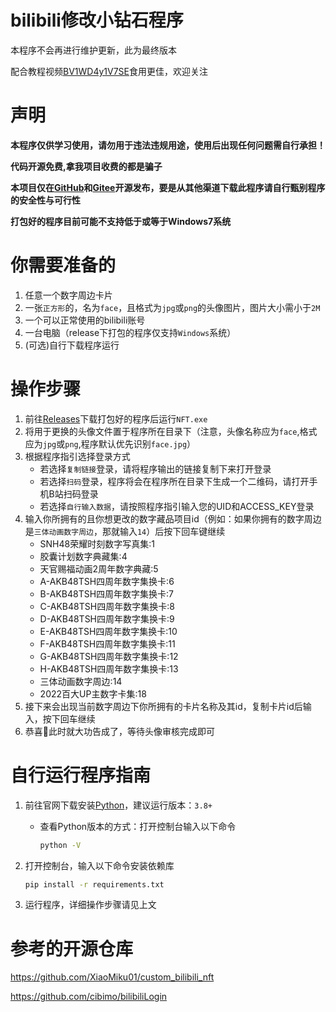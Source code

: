 # bilibili修改小钻石程序

本程序不会再进行维护更新，此为最终版本

配合教程视频[BV1WD4y1V7SE](https://www.bilibili.com/video/BV1WD4y1V7SE/)食用更佳，欢迎关注

# 声明

**本程序仅供学习使用，请勿用于违法违规用途，使用后出现任何问题需自行承担！**

**代码开源免费,拿我项目收费的都是骗子**

**本项目仅在[GitHub](https://github.com/aristorechina/NFT_auto)和[Gitee](https://gitee.com/aristore/NFT_auto)开源发布，要是从其他渠道下载此程序请自行甄别程序的安全性与可行性**

**打包好的程序目前可能不支持低于或等于Windows7系统**

# 你需要准备的

1. 任意一个数字周边卡片
2. 一张`正方形`的，名为`face`，且格式为`jpg`或`png`的头像图片，图片大小需小于`2M`
3. 一个可以正常使用的bilibili账号
4. 一台电脑（release下打包的程序仅支持`Windows`系统）
5. (可选)自行下载程序运行

# 操作步骤

1. 前往[Releases](https://github.com/aristorechina/NFT_auto/releases)下载打包好的程序后运行`NFT.exe`
2. 将用于更换的头像文件置于程序所在目录下（注意，头像名称应为`face`,格式应为`jpg`或`png`,程序默认优先识别`face.jpg`）
3. 根据程序指引选择登录方式
   - 若选择`复制链接`登录，请将程序输出的链接复制下来打开登录
   - 若选择`扫码`登录，程序将会在程序所在目录下生成一个二维码，请打开手机B站扫码登录
   - 若选择`自行输入数据`，请按照程序指引输入您的UID和ACCESS_KEY登录
4. 输入你所拥有的且你想更改的数字藏品项目id（例如：如果你拥有的数字周边是`三体动画数字周边`，那就输入`14`）后按下回车键继续
   - SNH48荣耀时刻数字写真集:1
   - 胶囊计划数字典藏集:4
   - 天官赐福动画2周年数字典藏:5
   - A-AKB48TSH四周年数字集换卡:6
   - B-AKB48TSH四周年数字集换卡:7
   - C-AKB48TSH四周年数字集换卡:8
   - D-AKB48TSH四周年数字集换卡:9
   - E-AKB48TSH四周年数字集换卡:10
   - F-AKB48TSH四周年数字集换卡:11
   - G-AKB48TSH四周年数字集换卡:12
   - H-AKB48TSH四周年数字集换卡:13
   - 三体动画数字周边:14
   - 2022百大UP主数字卡集:18
5. 接下来会出现当前数字周边下你所拥有的卡片名称及其id，复制卡片id后输入，按下回车继续
6. 恭喜🎉此时就大功告成了，等待头像审核完成即可

# 自行运行程序指南

1. 前往官网下载安装[Python](https://www.python.org/)，建议运行版本：`3.8+`

   - 查看Python版本的方式：打开控制台输入以下命令

     ```bash
     python -V
     ```

     

2. 打开控制台，输入以下命令安装依赖库

   ```bash
   pip install -r requirements.txt
   ```

3. 运行程序，详细操作步骤请见上文

# 参考的开源仓库

https://github.com/XiaoMiku01/custom_bilibili_nft

https://github.com/cibimo/bilibiliLogin
